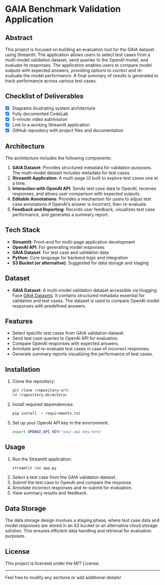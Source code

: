 # GAIA Benchmark Validation Application

## Abstract
This project is focused on building an evaluation tool for the GAIA dataset using Streamlit. The application allows users to select test cases from a multi-model validation dataset, send queries to the OpenAI model, and evaluate its responses. The application enables users to compare model outputs with expected answers, providing options to correct and re-evaluate the model performance. A final summary of results is generated to track performance across various test cases.

## Checklist of Deliverables
- [x] Diagrams illustrating system architecture
- [x] Fully documented CodeLab
- [x] 5-minute video submission
- [x] Link to a working Streamlit application
- [x] GitHub repository with project files and documentation

## Architecture
The architecture includes the following components:
1. **GAIA Dataset**: Provides structured metadata for validation purposes. The multi-model dataset includes metadata for test cases.
2. **Streamlit Application**: A multi-page UI built to explore test cases one at a time.
3. **Interaction with OpenAI API**: Sends test case data to OpenAI, receives responses, and allows user comparison with expected outputs.
4. **Editable Annotations**: Provides a mechanism for users to adjust test case annotations if OpenAI’s answer is incorrect, then re-evaluate.
5. **Feedback and Reporting**: Records user feedback, visualizes test case performance, and generates a summary report.

## Tech Stack
- **Streamlit**: Front-end for multi-page application development
- **OpenAI API**: For generating model responses
- **GAIA Dataset**: For test case and validation data
- **Python**: Core language for backend logic and integration
- **S3 Bucket (or alternative)**: Suggested for data storage and staging

## Dataset
- **GAIA Dataset**: A multi-model validation dataset accessible via Hugging Face [GAIA Datasets](https://huggingface.co/datasets/gaia-benchmark/GAIA). It contains structured metadata essential for validation and test cases. The dataset is used to compare OpenAI model responses with predefined answers.

## Features
- Select specific test cases from GAIA validation dataset.
- Send test case queries to OpenAI API for evaluation.
- Compare OpenAI responses with expected answers.
- Annotate and re-evaluate test cases in case of incorrect responses.
- Generate summary reports visualizing the performance of test cases.

## Installation
1. Clone the repository:
   ```bash
   git clone <repository-url>
   cd <repository-directory>
   ```
2. Install required dependencies:
   ```bash
   pip install -r requirements.txt
   ```
3. Set up your OpenAI API key in the environment:
   ```bash
   export OPENAI_API_KEY='your-api-key-here'
   ```

## Usage
1. Run the Streamlit application:
   ```bash
   streamlit run app.py
   ```
2. Select a test case from the GAIA validation dataset.
3. Submit the test case to OpenAI and compare the response.
4. Annotate incorrect responses and re-submit for evaluation.
5. View summary results and feedback.

## Data Storage
The data storage design involves a staging phase, where test case data and model responses are stored in an S3 bucket or an alternative cloud storage solution. This ensures efficient data handling and retrieval for evaluation purposes.

## License
This project is licensed under the MIT License.

---

Feel free to modify any sections or add additional details!
